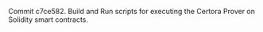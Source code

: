 Commit c7ce582.                    Build and Run scripts for executing the Certora Prover on Solidity smart contracts.